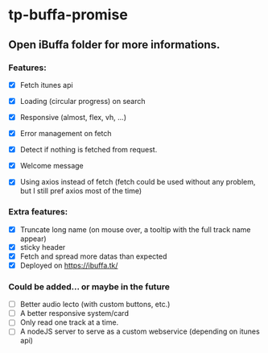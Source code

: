 # tp-buffa-promise
## Open iBuffa folder for more informations.

### Features:

- [x] Fetch itunes api
- [x] Loading (circular progress) on search
- [x] Responsive (almost, flex, vh, ...)
- [x] Error management on fetch
- [x] Detect if nothing is fetched from request.
- [x] Welcome message
- [x] Using axios instead of fetch (fetch could be used without any problem, but I still pref axios most of the time)


### Extra features:

- [x] Truncate long name (on mouse over, a tooltip with the full track name appear)
- [x] sticky header
- [x] Fetch and spread more datas than expected
- [x] Deployed on https://ibuffa.tk/

### Could be added... or maybe in the future

- [ ] Better audio lecto (with custom buttons, etc.)
- [ ] A better responsive system/card
- [ ] Only read one track at a time.
- [ ] A nodeJS server to serve as a custom webservice (depending on itunes api)
